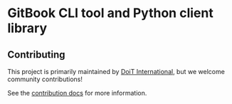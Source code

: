 # GitBook CLI tool and Python client library

## Contributing

This project is primarily maintained by [DoiT
International](https://github.com/doitintl), but we welcome community
contributions!

See the [contribution docs](CONTRIBUTING.md) for more information.
